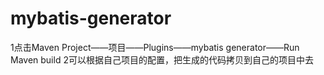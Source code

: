 # mybatis-generator
1点击Maven Project——项目——Plugins——mybatis generator——Run Maven build
2可以根据自己项目的配置，把生成的代码拷贝到自己的项目中去
